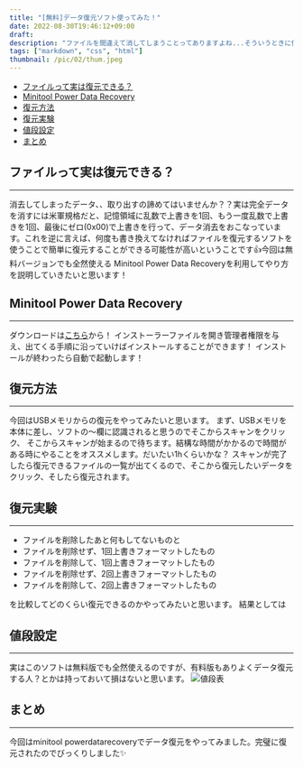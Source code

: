 ```yaml
---
title: "[無料]データ復元ソフト使ってみた！"
date: 2022-08-30T19:46:12+09:00
draft: 
description: "ファイルを間違えて消してしまうことってありますよね...そういうときに使える便利ソフトを紹介します。"
tags: ["markdown", "css", "html"]
thumbnail: /pic/02/thum.jpeg
---
```


* [ファイルって実は復元できる？](#sec1)
* [Minitool Power Data Recovery](#sec2)
* [復元方法](#sec3)
* [復元実験](#sec4)
* [値段設定](#sec5)
* [まとめ](#sec6)


<a id="sec1"></a>
<h2>ファイルって実は復元できる？</h2>

---

消去してしまったデータ、、取り出すの諦めてはいませんか？？実は完全データを消すには米軍規格だと、記憶領域に乱数で上書きを1回、もう一度乱数で上書きを1回、最後にゼロ(0x00)で上書きを行って、データ消去をおこなっています。これを逆に言えば、何度も書き換えてなければファイルを復元するソフトを使うことで簡単に復元することができる可能性が高いということです👍今回は無料バージョンでも全然使える Minitool Power Data Recoveryを利用してやり方を説明していきたいと思います！

<a id="sec2"></a>
<h2>Minitool Power Data Recovery</h2>

---

ダウンロードは[こちら](https://jp.minitool.com/data-recovery-software/free-for-windows.html)から！
インストーラーファイルを開き管理者権限を与え、出てくる手順に沿っていけばインストールすることができます！
インストールが終わったら自動で起動します！

<a id="sec3"></a>
<h2>復元方法</h2>

---

今回はUSBメモリからの復元をやってみたいと思います。
まず、USBメモリを本体に差し、ソフトの〜欄に認識されると思うのでそこからスキャンをクリック、
そこからスキャンが始まるので待ちます。結構な時間がかかるので時間がある時にやることをオススメします。だいたい1hくらいかな？
スキャンが完了したら復元できるファイルの一覧が出てくるので、そこから復元したいデータをクリック、そしたら復元されます。

<a id="sec4"></a>
<h2>復元実験</h2>

---

* ファイルを削除したあと何もしてないものと
* ファイルを削除せず、1回上書きフォーマットしたもの
* ファイルを削除して、1回上書きフォーマットしたもの
* ファイルを削除せず、2回上書きフォーマットしたもの
* ファイルを削除して、2回上書きフォーマットしたもの

を比較してどのくらい復元できるのかやってみたいと思います。
結果としては


<a id="sec5"></a>
<h2>値段設定</h2>

---

実はこのソフトは無料版でも全然使えるのですが、有料版もありよくデータ復元する人？とかは持っておいて損はないと思います。
![値段表](pic/02/price.png)

<a id="sec6"></a>
<h2>まとめ</h2>

---

今回はminitool powerdatarecoveryでデータ復元をやってみました。完璧に復元されたのでびっくりしました✨